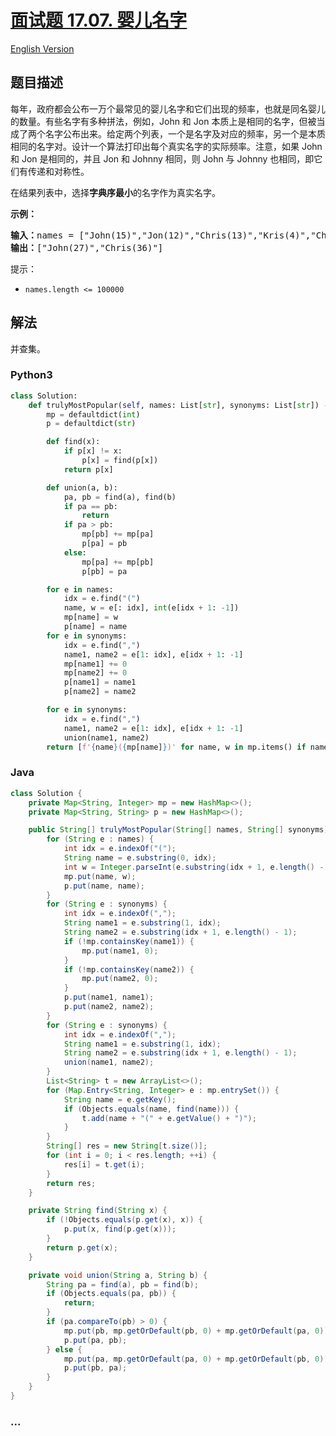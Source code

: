 # [面试题 17.07. 婴儿名字](https://leetcode-cn.com/problems/baby-names-lcci)

[English Version](/lcci/17.07.Baby%20Names/README_EN.md)

## 题目描述

<!-- 这里写题目描述 -->
<p>每年，政府都会公布一万个最常见的婴儿名字和它们出现的频率，也就是同名婴儿的数量。有些名字有多种拼法，例如，John 和 Jon 本质上是相同的名字，但被当成了两个名字公布出来。给定两个列表，一个是名字及对应的频率，另一个是本质相同的名字对。设计一个算法打印出每个真实名字的实际频率。注意，如果 John 和 Jon 是相同的，并且 Jon 和 Johnny 相同，则 John 与 Johnny 也相同，即它们有传递和对称性。</p>

<p>在结果列表中，选择<strong>字典序最小</strong>的名字作为真实名字。</p>

<p><strong>示例：</strong></p>

<pre><strong>输入：</strong>names = [&quot;John(15)&quot;,&quot;Jon(12)&quot;,&quot;Chris(13)&quot;,&quot;Kris(4)&quot;,&quot;Christopher(19)&quot;], synonyms = [&quot;(Jon,John)&quot;,&quot;(John,Johnny)&quot;,&quot;(Chris,Kris)&quot;,&quot;(Chris,Christopher)&quot;]
<strong>输出：</strong>[&quot;John(27)&quot;,&quot;Chris(36)&quot;]</pre>

<p>提示：</p>

<ul>
	<li><code>names.length &lt;= 100000</code></li>
</ul>

## 解法

<!-- 这里可写通用的实现逻辑 -->

并查集。

<!-- tabs:start -->

### **Python3**

<!-- 这里可写当前语言的特殊实现逻辑 -->

```python
class Solution:
    def trulyMostPopular(self, names: List[str], synonyms: List[str]) -> List[str]:
        mp = defaultdict(int)
        p = defaultdict(str)

        def find(x):
            if p[x] != x:
                p[x] = find(p[x])
            return p[x]

        def union(a, b):
            pa, pb = find(a), find(b)
            if pa == pb:
                return
            if pa > pb:
                mp[pb] += mp[pa]
                p[pa] = pb
            else:
                mp[pa] += mp[pb]
                p[pb] = pa

        for e in names:
            idx = e.find("(")
            name, w = e[: idx], int(e[idx + 1: -1])
            mp[name] = w
            p[name] = name
        for e in synonyms:
            idx = e.find(",")
            name1, name2 = e[1: idx], e[idx + 1: -1]
            mp[name1] += 0
            mp[name2] += 0
            p[name1] = name1
            p[name2] = name2

        for e in synonyms:
            idx = e.find(",")
            name1, name2 = e[1: idx], e[idx + 1: -1]
            union(name1, name2)
        return [f'{name}({mp[name]})' for name, w in mp.items() if name == find(name)]
```

### **Java**

<!-- 这里可写当前语言的特殊实现逻辑 -->

```java
class Solution {
    private Map<String, Integer> mp = new HashMap<>();
    private Map<String, String> p = new HashMap<>();

    public String[] trulyMostPopular(String[] names, String[] synonyms) {
        for (String e : names) {
            int idx = e.indexOf("(");
            String name = e.substring(0, idx);
            int w = Integer.parseInt(e.substring(idx + 1, e.length() - 1));
            mp.put(name, w);
            p.put(name, name);
        }
        for (String e : synonyms) {
            int idx = e.indexOf(",");
            String name1 = e.substring(1, idx);
            String name2 = e.substring(idx + 1, e.length() - 1);
            if (!mp.containsKey(name1)) {
                mp.put(name1, 0);
            }
            if (!mp.containsKey(name2)) {
                mp.put(name2, 0);
            }
            p.put(name1, name1);
            p.put(name2, name2);
        }
        for (String e : synonyms) {
            int idx = e.indexOf(",");
            String name1 = e.substring(1, idx);
            String name2 = e.substring(idx + 1, e.length() - 1);
            union(name1, name2);
        }
        List<String> t = new ArrayList<>();
        for (Map.Entry<String, Integer> e : mp.entrySet()) {
            String name = e.getKey();
            if (Objects.equals(name, find(name))) {
                t.add(name + "(" + e.getValue() + ")");
            }
        }
        String[] res = new String[t.size()];
        for (int i = 0; i < res.length; ++i) {
            res[i] = t.get(i);
        }
        return res;
    }

    private String find(String x) {
        if (!Objects.equals(p.get(x), x)) {
            p.put(x, find(p.get(x)));
        }
        return p.get(x);
    }

    private void union(String a, String b) {
        String pa = find(a), pb = find(b);
        if (Objects.equals(pa, pb)) {
            return;
        }
        if (pa.compareTo(pb) > 0) {
            mp.put(pb, mp.getOrDefault(pb, 0) + mp.getOrDefault(pa, 0));
            p.put(pa, pb);
        } else {
            mp.put(pa, mp.getOrDefault(pa, 0) + mp.getOrDefault(pb, 0));
            p.put(pb, pa);
        }
    }
}
```

### **...**

```

```

<!-- tabs:end -->
